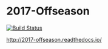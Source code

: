 # 2017-Offseason
[![Build Status](https://travis-ci.org/4924/2017-Offseason.svg?branch=master)](https://travis-ci.org/4924/2017-Offseason)

http://2017-offseason.readthedocs.io/
